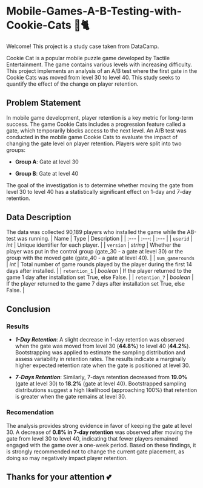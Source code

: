 # Mobile-Games-A-B-Testing-with-Cookie-Cats 🍪🐈
Welcome! This project is a study case taken from DataCamp. 

Cookie Cat is a popular mobile puzzle game developed by Tactile Entertainment. The game contains various levels with increasing difficulty.
This project implements an analysis of an A/B test where the first gate in the Cookie Cats was moved from level 30 to level 40.
This study seeks to quantify the effect of the change on player retention.

## Problem Statement
In mobile game development, player retention is a key metric for long-term success. 
The game Cookie Cats includes a progression feature called a gate, which temporarily blocks access to the next level.
An A/B test was conducted in the mobile game Cookie Cats to evaluate the impact of changing the gate level on player retention. Players were split into two groups:

- **Group A**: Gate at level 30

- **Group B**: Gate at level 40

The goal of the investigation is to determine whether moving the gate from level 30 to level 40 has a statistically significant effect on 1-day and 7-day retention.

## Data Description
The data was collected 90,189 players who installed the game while the AB-test was running.
|    Name        |    Type   | Description |
| :---           |    :---:  |   :---     |
| `userid`         | _int_     | Unique identifier for each player. |
| `version`        | _string_  | Whether the player was put in the control group (gate_30 - a gate at level 30) or the group with the moved gate (gate_40 - a gate at level 40). |
| `sum_gamerounds` | _int_     | Total number of game rounds played by the player during the first 14 days after installed.   |
| `retention_1`    | _boolean_ | If the player returned to the game 1 day after installation set True, else False.     |
| `retention_7`    | _boolean_ | If the player returned to the game 7 days after installation set True, else False.    |

## Conclusion

### Results

- ***1-Day Retention***: A slight decrease in 1-day retention was observed when the gate was moved from level 30 (**44.8%**) to level 40 (**44.2%**).
Bootstrapping was applied to estimate the sampling distribution and assess variability in retention rates.
The results indicate a marginally higher expected retention rate when the gate is positioned at level 30.

- ***7-Days Retention***: Similarly, 7-days retention decreased from **19.0%** (gate at level 30) to **18.2%** (gate at level 40).
Bootstrapped sampling distributions suggest a high likelihood (approaching 100%) that retention is greater when the gate remains at level 30.

### Recomendation

The analysis provides strong evidence in favor of keeping the gate at level 30. A decrease of **0.8% in 7-day retention** was observed after moving the gate from level 30 to level 40, indicating that fewer players remained engaged with the game over a one-week period.
Based on these findings, it is strongly recommended not to change the current gate placement, as doing so may negatively impact player retention.


## Thanks for your attention 💕
